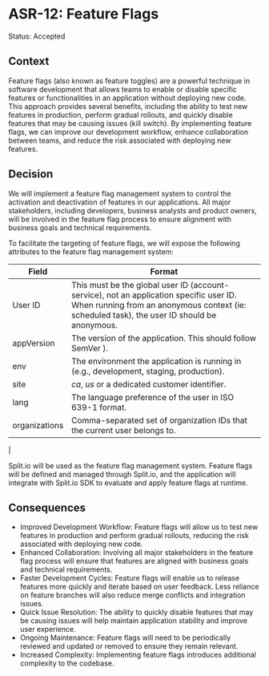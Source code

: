 # ASR-12: Feature Flags

Status: Accepted

## Context

Feature flags (also known as feature toggles) are a powerful technique in software development that allows teams to
enable or disable specific features or functionalities in an application without deploying new code. This approach
provides several benefits, including the ability to test new features in production, perform gradual rollouts, and
quickly disable features that may be causing issues (kill switch). By implementing feature flags, we can improve our
development workflow, enhance collaboration between teams, and reduce the risk associated with deploying new features.

## Decision

We will implement a feature flag management system to control the activation and deactivation of features in our
applications. All major stakeholders, including developers, business analysts and product owners, will be involved in
the feature flag process to ensure alignment with business goals and technical requirements.

To facilitate the targeting of feature flags, we will expose the following attributes to the feature flag management
system:

| Field         | Format                                                                                                                                                                                |
|---------------|---------------------------------------------------------------------------------------------------------------------------------------------------------------------------------------|
| User ID       | This must be the global user ID (account-service), not an application specific user ID. When running from an anonymous context (ie: scheduled task), the user ID should be anonymous. |
| appVersion    | The version of the application. This should follow SemVer ).                                                                                                                          |
| env           | The environment the application is running in (e.g., development, staging, production).                                                                                               |
| site          | _ca_, _us_ or a dedicated customer identifier.                                                                                                                                        |
| lang          | The language preference of the user in ISO 639-1 format.                                                                                                                              |
| organizations | Comma-separated set of organization IDs that the current user belongs to.                                                                                                             |
|

Split.io will be used as the feature flag management system. Feature flags will be defined and managed through Split.io,
and the application will integrate with Split.io SDK to evaluate and apply feature flags at runtime.

## Consequences

- Improved Development Workflow: Feature flags will allow us to test new features in production and perform gradual
  rollouts, reducing the risk associated with deploying new code.
- Enhanced Collaboration: Involving all major stakeholders in the feature flag process will ensure that features are
  aligned with business goals and technical requirements.
- Faster Development Cycles: Feature flags will enable us to release features more quickly and iterate based on user
  feedback. Less reliance on feature branches will also reduce merge conflicts and integration issues.
- Quick Issue Resolution: The ability to quickly disable features that may be causing issues will help maintain
  application stability and improve user experience.
- Ongoing Maintenance: Feature flags will need to be periodically reviewed and updated or removed to ensure they remain
  relevant.
- Increased Complexity: Implementing feature flags introduces additional complexity to the codebase.
